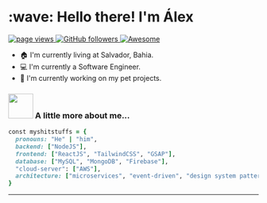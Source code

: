 <h1 align="left" id="macropower-title">:wave: Hello there! I'm Álex</h1>
<p align="left">
  <a href="https://github.com/wabori">
    <img src="https://komarev.com/ghpvc/?username=wabori" alt="page views">
  </a>
  <a href="https://github.com/wabori?tab=followers">
    <img alt="GitHub followers" src="https://img.shields.io/github/followers/wabori?color=green&logo=github">
  </a>
  <a href="https://github.com/abhisheknaiidu/awesome-github-profile-readme">
    <img alt="Awesome" src="https://awesome.re/mentioned-badge.svg">
  </a>
</p>


- :house: I'm currently living at Salvador, Bahia.
- :computer: I'm currently a Software Engineer.
- :dart: I'm currently working on my pet projects.

### <img src="https://media.giphy.com/media/VgCDAzcKvsR6OM0uWg/giphy.gif" width="50"> A little more about me...  

```ruby
const myshitstuffs = {
  pronouns: "He" | "him",
  backend: ["NodeJS"],
  frontend: ["ReactJS", "TailwindCSS", "GSAP"],
  database: ["MySQL", "MongoDB", "Firebase"],
  "cloud-server": ["AWS"],
  architecture: ["microservices", "event-driven", "design system pattern"],
}
```


---

